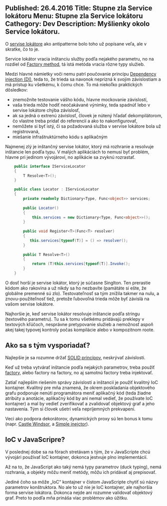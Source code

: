 Published: 26.4.2016
Title: Stupne zla Service lokátoru
Menu: Stupne zla Service lokátoru
Cathegory: Dev
Description: Myšlienky okolo Service lokátoru.
---
O [servise lokátore](http://www.martinfowler.com/articles/injection.html) ako antipatterne bolo toho už popísane veľa,
ale v skratke, čo to je.

Service lokátor vracia inštanciu služby podľa nejakého
parametru, no na rozdiel od [Factory method](http://voho.cz/wiki/factory-method/), tá istá metóda vracia rôzne typy služieb.

Medzi hlavné námietky voči nemu patrí poučovanie princípu [Dependency injection (DI)](http://www.martinfowler.com/articles/injection.html),
teda to, že trieda sa navonok neprizná k svojim závislostiam a má prístup ku všetkému, 
k čomu chce. To má niekoľko praktických dôsledkov:

* znemožníte testovanie vášho kódu, hlavne mockovanie závislostí,
* vaša trieda môže hodiť neočakávané výnimky, teda spadnúť lebo v servise lokátore chýba závislosť,
* ak sa jedná o extrenú závislosť, človek je nútený hľadať dekompilátorom, čo vlastne treba pridať do referencií a ako to nakonfigurovať, 
* nemôžete si byť istý, či sa požadovaná služba v servise lokátore bola už registrovaná,
* miešanie infraštruktúrneho kódu s aplikačným

Najmenej zlý je inštančný servise lokátor, ktorý má rozhranie a resolvuje inštancie 
len podľa typu. V malých aplikáciách to nemusí byť problém, hlavne pri jedinom 
vývojárovi, no aplikácie sa zvyknú rozrastať.  

```cs
    public interface IServiceLocator
    {
        T Resolve<T>();
    }

    public class Locator : IServiceLocator
    {
        private readonly Dictionary<Type, Func<object>> services;
     
        public Locator()
        {
            this.services = new Dictionary<Type, Func<object>>();
        }
         
        public void Register<T>(Func<T> resolver)
        {
           this.services[typeof(T)] = () => resolver();
        }
         
        public T Resolve<T>()
        {
            return (T)this.services[typeof(T)].Invoke();
        }
    }
```

O dosť horší je servise lokátor, ktorý je súčasne Singlton.
Ten prerastie kódom ako rakovina a už nikdy sa ho nezbavíte (pamätáte si ešte,
že globálne premenné sú zlo). Testovateľnosť sa tým znížila takmer na nulu,
a znovu-použiteľnosť tiež, pretože ľubovoľná trieda môže byť závislá na vašom servise lokátore.

Najhoršie je, keď servise lokátor resolvuje inštancie podľa stringu (textového parametru).
 Tu sa k tomu všetkému pridávajú preklepy v textových kľúčoch, nesprávne pretypovanie služieb 
a nemožnosť aspoň akej takej typovej kontroly počas kompilácie alebo v kompozitnom roote.


## Ako sa s tým vysporiadať?
Najlepšie je sa rozumne držať [SOLID princípov](https://www.zdrojak.cz/clanky/navrhove-principy-solid/), neskrývať závislosti.

Keď už treba vytvárať inštancie podľa nejakých parametrov, treba použiť [factory](http://voho.cz/wiki/factory-method/), alebo factory na factory, no aj samotnú factory treba injektovať.

Zatiaľ najlepším riešením správy závislostí a inštancií je použiť kvalitný IoC kontajner.
Kvalitný pre mňa znamená, že okrem poskladania objektového grafu podporuje nenúti programátora meniť aplikačný kód
(teda žiadne atribúty a anotácie, aplikačný kód by ani nemal vedieť, že používate IoC kontajner)
a mal by vedieť zverifikovať a zvalidovať objektový graf a jeho nastavenia. Tým si človek ušetrí veľa nepríjemných prekvapení.

Veci ako podpora dekorátorov, dynamických proxy sú len bonus k tomu (napr. [Castle Windsor](https://github.com/castleproject/Windsor/blob/master/docs/README.md), a [Simple inejctor](https://simpleinjector.org/index.html)).

## IoC v JavaScripre?
V poslednej dobe sa na fórach stretávam s tým, že v JavaScripte chcú vývojári používať IoC kontajner, dokonca jestvuje plno implementácií.

Až na to, že JavaScript ako taký nemá typy parametrov (duck typing), nemá rozhrania, a objekty môžu meniť metódy, môžu ich pridávať aj prepisovať.

Jediné čoho sa môže „IoC“ kontajner v čistom JavaScripte chytiť sú názvy parametrov konštruktora. No ale to už nie je IoC kontajner,
ale najhoršia forma servise lokátora. Dokonca nejde ani rozumne validovať objektový graf.
Preto to podľa mňa prináša viac problémov ako úžitku. 